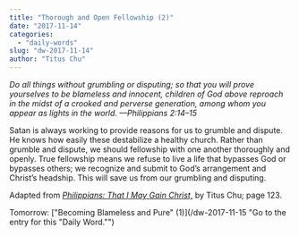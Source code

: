 ```yaml
---
title: "Thorough and Open Fellowship (2)"
date: "2017-11-14"
categories: 
  - "daily-words"
slug: "dw-2017-11-14"
author: "Titus Chu"
---
```


_Do all things without grumbling or disputing; so that you will prove yourselves to be blameless and innocent, children of God above reproach in the midst of a crooked and perverse generation, among whom you appear as lights in the world._ _—Philippians 2:14–15_

Satan is always working to provide reasons for us to grumble and dispute. He knows how easily these destabilize a healthy church. Rather than grumble and dispute, we should fellowship with one another thoroughly and openly. True fellowship means we refuse to live a life that bypasses God or bypasses others; we recognize and submit to God’s arrangement and Christ’s headship. This will save us from our grumbling and disputing.

Adapted from _[Philippians: That I May Gain Christ,](/book-philippians "Go to the listing for this book.")_ by Titus Chu; page 123.

Tomorrow: ["Becoming Blameless and Pure" (1)](/dw-2017-11-15 "Go to the entry for this "Daily Word."")
